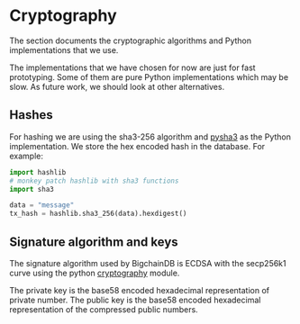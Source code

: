 # Cryptography

The section documents the cryptographic algorithms and Python implementations that we use.

The implementations that we have chosen for now are just for fast prototyping. Some of them are pure Python implementations which may be slow. As future work, we should look at other alternatives.

## Hashes

For hashing we are using the sha3-256 algorithm and [pysha3](https://bitbucket.org/tiran/pykeccak) as the Python implementation. We store the hex encoded hash in the database. For example:

```python
import hashlib
# monkey patch hashlib with sha3 functions
import sha3

data = "message"
tx_hash = hashlib.sha3_256(data).hexdigest()
```

## Signature algorithm and keys

The signature algorithm used by BigchainDB is ECDSA with the secp256k1 curve
using the python [cryptography](https://cryptography.io/en/latest/) module.

The private key is the base58 encoded hexadecimal representation of private number.
The public key is the base58 encoded hexadecimal representation of the
compressed public numbers.
